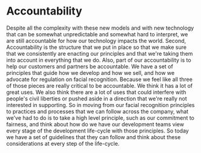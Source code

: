 # Accountability

Despite all the complexity with these new models and with new technology that can be somewhat unpredictable and somewhat hard to interpret, we are still accountable for how our technology impacts the world. Second, Accountability is the structure that we put in place so that we make sure that we consistently are enacting our principles and that we're taking them into account in everything that we do. Also, part of our accountability is to help our customers and partners be accountable. We have a set of principles that guide how we develop and how we sell, and how we advocate for regulation on facial recognition. Because we feel like all three of those pieces are really critical to be accountable. We think it has a lot of great uses. We also think there are a lot of uses that could interfere with people's civil liberties or pushed aside in a direction that we're really not interested in supporting. So in moving from our facial recognition principles to practices and processes that we can follow across the company, what we've had to do is to take a high level principle, such as our commitment to fairness, and think about how do we have our development teams view every stage of the development life-cycle with those principles. So today we have a set of guidelines that they can follow and think about these considerations at every step of the life-cycle.